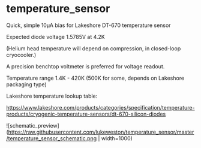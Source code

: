 # temperature_sensor

Quick, simple 10µA bias for Lakeshore DT-670 temperature sensor

Expected diode voltage 1.5785V at 4.2K

(Helium head temperature will depend on compression, in closed-loop cryocooler.)

A precision benchtop voltmeter is preferred for voltage readout.

Temperature range 1.4K - 420K (500K for some, depends on Lakeshore packaging type)

Lakeshore temperature lookup table:

https://www.lakeshore.com/products/categories/specification/temperature-products/cryogenic-temperature-sensors/dt-670-silicon-diodes

![schematic_preview](https://raw.githubusercontent.com/lukeweston/temperature_sensor/master/temperature_sensor_schematic.png | width=1000)

